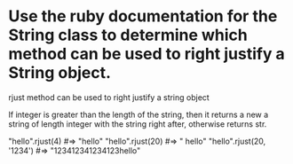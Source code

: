 # Use the ruby documentation for the String class to determine which method can be used to right justify a String object.

rjust method can be used to right justify a string object

If integer is greater than the length of the string, then it returns a new a string of length integer with the string right after, otherwise returns str.

"hello".rjust(4)            #=> "hello"
"hello".rjust(20)           #=> "               hello"
"hello".rjust(20, '1234')   #=> "123412341234123hello"